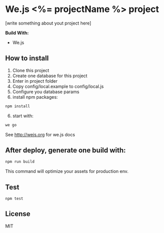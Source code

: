 # We.js <%= projectName %> project

[write something about yout project here]

**Build With:**

- We.js

## How to install

1. Clone this project
2. Create one database for this project
2. Enter in project folder
3. Copy config/local.example to config/local.js
4. Configure you database params
5. install npm packages:
```sh
npm install
```
6. start with:
```sh
we go
```

See http://wejs.org for we.js docs

## After deploy, generate one build with:

```sh
npm run build
```

This command will optimize your assets for production env.

## Test

```
npm test
```

## License

MIT